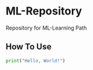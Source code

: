 # ML-Repository
Repository for ML-Learning Path

## How To Use
```python
print("Hello, World!")
```
